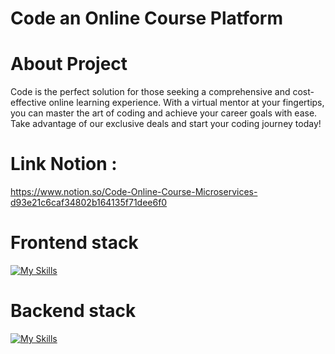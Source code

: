 # Code an Online Course Platform

# About Project 
Code is the perfect solution for those seeking a comprehensive and cost-effective online learning experience. With a virtual mentor at your fingertips, you can master the art of coding and achieve your career goals with ease. Take advantage of our exclusive deals and start your coding journey today!

# Link Notion : 
https://www.notion.so/Code-Online-Course-Microservices-d93e21c6caf34802b164135f71dee6f0

# Frontend stack
[![My Skills](https://skillicons.dev/icons?i=js,html,css,react,tailwind,figma&theme=light)](https://skillicons.dev)

# Backend stack
[![My Skills](https://skillicons.dev/icons?i=nodejs,laravel,express&theme=light)](https://skillicons.dev)
